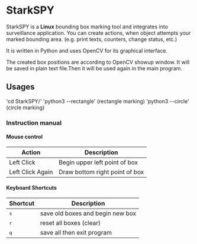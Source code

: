 # StarkSPY

StarkSPY is a **Linux** bounding box marking tool and integrates into surveillance application.
You can create actions, when object attempts your marked bounding area. (e.g. print texts, counters, change status, etc.)

It is written in Python and uses OpenCV for its graphical interface.

The created box positions are according to OpenCV showup window. 
It will be saved in plain text file.Then it will be used again in the main program.

## Usages
'cd StarkSPY/'
'python3 --rectangle' (rectangle marking)
'python3 --circle' (circle marking)

### Instruction manual
#### Mouse control
Action | Description | 
--- | --- |
Left Click | Begin upper left point of box
Left Click Again | Draw bottom right point of box
#### Keyboard Shortcuts
Shortcut | Description | 
--- | --- |
<kbd>s</kbd> | save old boxes and begin new box |
<kbd>r</kbd> | reset all boxes (clear) |
<kbd>q</kbd> | save all then exit program |
